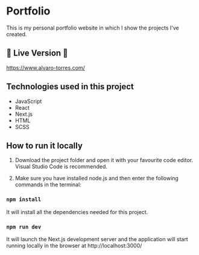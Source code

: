 # Portfolio

This is my personal portfolio website in which I show the projects I've created.

## 🚀 Live Version 🚀

https://www.alvaro-torres.com/


## Technologies used in this project

* JavaScript
* React
* Next.js
* HTML
* SCSS

## How to run it locally

1. Download the project folder and open it with your favourite code editor. Visual Studio Code is recommended.

2. Make sure you have installed node.js and then enter the following commands in the terminal:

### `npm install`

It will install all the dependencies needed for this project.

### `npm run dev`
It will launch the Next.js development server and the application will start running locally in the browser at http://localhost:3000/
